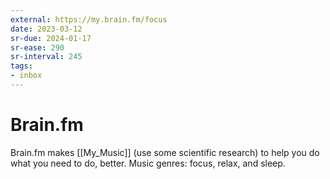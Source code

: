 ```yaml
---
external: https://my.brain.fm/focus
date: 2023-03-12
sr-due: 2024-01-17
sr-ease: 290
sr-interval: 245
tags:
- inbox
---
```


# Brain.fm

Brain.fm makes [[My_Music]] (use some scientific research) to help you do what
you need to do, better. Music genres: focus, relax, and sleep.
